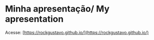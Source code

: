 # Minha apresentação/ My apresentation

Acesse: [https://rockgustavo.github.io/](https://rockgustavo.github.io/)
